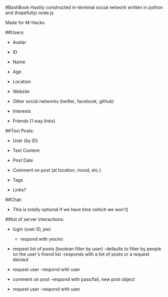 #BashBook
Hastily constructed in-terminal social network written in python and (hopefully) node.js

Made for M-Hacks


##Users:
 - Avatar 
 - ID
 - Name

 - Age
 - Location
 - Website
 - Other social networks (twitter, facebook, github)

 - Interests
 - Friends (1 way links)

##Text Posts:
 - User (by ID)
 - Text Content
 - Post Date
 - Comment on post (at location, mood, etc.)
 - Tags

 - Links?

##Chat:
 - This is totally optional if we have time (which we won't)

 ##list of server interactions:
 - login (user ID, pw)
 	- respond with yes/no

 - request list of posts (boolean filter by user)
 	-defaults to filter by people on the user's friend list
 	-responds with a list of posts or a request deinied

 - request user
 	-respond with user

 - comment on post
 	-respond with pass/fail, new post object

 - request user
 	-respond with user
